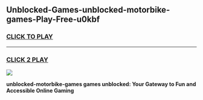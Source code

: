 
## Unblocked-Games-unblocked-motorbike-games-Play-Free-u0kbf
<h3>
<a href="https://premium76.site?title=unblocked-motorbike-games&ref=19M">CLICK TO PLAY</a></h3>
<hr>

<h3>
<a href="https://premium76.site?title=unblocked-motorbike-games&ref=19M">CLICK 2 PLAY</a>
  
</h3>

<a href="https://premium76.site?title=unblocked-motorbike-games&ref=19M"><img src="https://clearcache.store/games.png"></a>


**unblocked-motorbike-games games unblocked: Your Gateway to Fun and Accessible Online Gaming**

